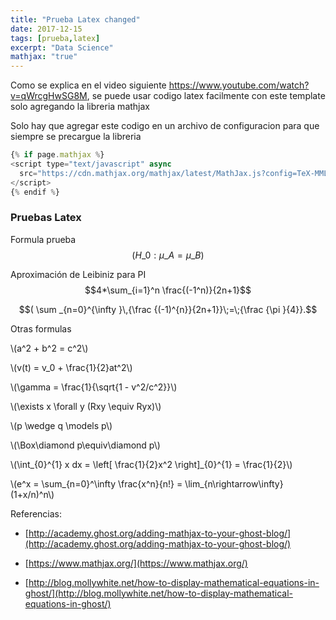 ```yaml
---
title: "Prueba Latex changed"
date: 2017-12-15
tags: [prueba,latex]
excerpt: "Data Science"
mathjax: "true"
---
```


Como se explica en el video siguiente https://www.youtube.com/watch?v=qWrcgHwSG8M, se puede usar codigo latex facilmente con este template solo agregando la libreria mathjax

Solo hay que agregar este codigo en un archivo de configuracion para que siempre se precargue la libreria

```javascript
{% if page.mathjax %}
<script type="text/javascript" async
  src="https://cdn.mathjax.org/mathjax/latest/MathJax.js?config=TeX-MML-AM_CHTML">
</script>
{% endif %}
```

### Pruebas Latex


Formula prueba
$$(H\_0: \mu\_{A} = \mu\_{B})$$

Aproximación de Leibiniz para PI
$$4*\sum_{i=1}^n \frac{(-1^n)}{2n+1}$$

$$( \sum _{n=0}^{\infty }\,{\frac {(-1)^{n}}{2n+1}}\;=\;{\frac {\pi }{4}}.$$

Otras formulas
<p><span class="math inline">\(a^2 + b^2 = c^2\)</span></p>
<p><span class="math inline">\(v(t) = v_0 + \frac{1}{2}at^2\)</span></p>
<p><span class="math inline">\(\gamma = \frac{1}{\sqrt{1 - v^2/c^2}}\)</span></p>
<p><span class="math inline">\(\exists x \forall y (Rxy \equiv Ryx)\)</span></p>
<p><span class="math inline">\(p \wedge q \models p\)</span></p>
<p><span class="math inline">\(\Box\diamond p\equiv\diamond p\)</span></p>
<p><span class="math inline">\(\int_{0}^{1} x dx = \left[ \frac{1}{2}x^2 \right]_{0}^{1} = \frac{1}{2}\)</span></p>
<p><span class="math inline">\(e^x = \sum_{n=0}^\infty \frac{x^n}{n!} = \lim_{n\rightarrow\infty} (1+x/n)^n\)</span></p>



Referencias:

 - [http://academy.ghost.org/adding-mathjax-to-your-ghost-blog/](http://academy.ghost.org/adding-mathjax-to-your-ghost-blog/)

 - [https://www.mathjax.org/](https://www.mathjax.org/)

 - [http://blog.mollywhite.net/how-to-display-mathematical-equations-in-ghost/](http://blog.mollywhite.net/how-to-display-mathematical-equations-in-ghost/)
